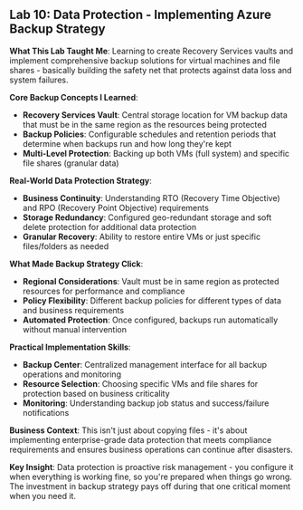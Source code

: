 ## Lab 10: Data Protection - Implementing Azure Backup Strategy

**What This Lab Taught Me**:
Learning to create Recovery Services vaults and implement comprehensive backup solutions for virtual machines and file shares - basically building the safety net that protects against data loss and system failures.

**Core Backup Concepts I Learned**:
- **Recovery Services Vault**: Central storage location for VM backup data that must be in the same region as the resources being protected
- **Backup Policies**: Configurable schedules and retention periods that determine when backups run and how long they're kept
- **Multi-Level Protection**: Backing up both VMs (full system) and specific file shares (granular data)

**Real-World Data Protection Strategy**:
- **Business Continuity**: Understanding RTO (Recovery Time Objective) and RPO (Recovery Point Objective) requirements
- **Storage Redundancy**: Configured geo-redundant storage and soft delete protection for additional data protection
- **Granular Recovery**: Ability to restore entire VMs or just specific files/folders as needed

**What Made Backup Strategy Click**:
- **Regional Considerations**: Vault must be in same region as protected resources for performance and compliance
- **Policy Flexibility**: Different backup policies for different types of data and business requirements
- **Automated Protection**: Once configured, backups run automatically without manual intervention

**Practical Implementation Skills**:
- **Backup Center**: Centralized management interface for all backup operations and monitoring
- **Resource Selection**: Choosing specific VMs and file shares for protection based on business criticality
- **Monitoring**: Understanding backup job status and success/failure notifications

**Business Context**:
This isn't just about copying files - it's about implementing enterprise-grade data protection that meets compliance requirements and ensures business operations can continue after disasters.

**Key Insight**: 
Data protection is proactive risk management - you configure it when everything is working fine, so you're prepared when things go wrong. The investment in backup strategy pays off during that one critical moment when you need it.
